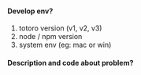 #### Develop env?

1. totoro version (v1, v2, v3)
2. node / npm version
3. system env (eg: mac or win)

#### Description and code about problem?
